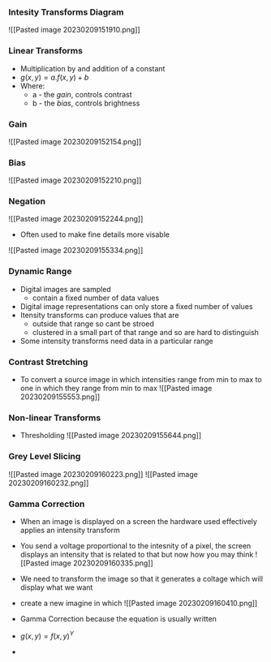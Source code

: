 
### Intesity Transforms Diagram

![[Pasted image 20230209151910.png]]

### Linear Transforms
- Multiplication by and addition of a constant 
- $g(x,y) = a.f(x,y) + b$
- Where:
	- a - the *gain*, controls contrast
	- b - the *bias*, controls brightness

### Gain
![[Pasted image 20230209152154.png]]

### Bias 
![[Pasted image 20230209152210.png]]

### Negation 
![[Pasted image 20230209152244.png]]

- Often used to make fine details more visable 

![[Pasted image 20230209155334.png]]

### Dynamic Range 
- Digital images are sampled 
	- contain a fixed number of data values
- Digital image representations can only store a fixed number of values
- Itensity transforms can produce values that are
	- outside that range so cant be stroed
	- clustered in a small part of that range and so are hard to distinguish
- Some intensity transforms need data in a particular range 

### Contrast Stretching 
- To convert a source image in which intensities range from min to max to one in which they range from min to max 
![[Pasted image 20230209155553.png]]

### Non-linear Transforms 
- Thresholding 
![[Pasted image 20230209155644.png]]

### Grey Level Slicing 

![[Pasted image 20230209160223.png]]
![[Pasted image 20230209160232.png]]

### Gamma Correction 

- When an image is displayed on a screen the hardware used effectively applies an intensity transform 
- You send a voltage proportional to the intesnity of a pixel, the screen displays an intensity that is related to that but now how you may think
![[Pasted image 20230209160335.png]]
- We need to transform the image so that it generates a coltage which will display what we want
- create a new imagine in which 
![[Pasted image 20230209160410.png]]
- Gamma Correction because the equation is usually written
- $g(x,y) = f(x,y)^Y$

- 